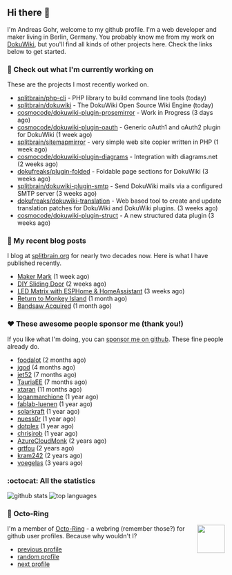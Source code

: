 ## Hi there :wave:

I'm Andreas Gohr, welcome to my github profile. I'm a web developer and maker living in Berlin, Germany. You probably know me from my work on [DokuWiki](https://github.com/splitbrain/dokuwiki), but you'll find all kinds of other projects here. Check the links below to get started.

### :hammer: Check out what I'm currently working on

These are the projects I most recently worked on.


- [splitbrain/php-cli](https://github.com/splitbrain/php-cli) - PHP library to build command line tools (today)
- [splitbrain/dokuwiki](https://github.com/splitbrain/dokuwiki) - The DokuWiki Open Source Wiki Engine (today)
- [cosmocode/dokuwiki-plugin-prosemirror](https://github.com/cosmocode/dokuwiki-plugin-prosemirror) - Work in Progress (3 days ago)
- [cosmocode/dokuwiki-plugin-oauth](https://github.com/cosmocode/dokuwiki-plugin-oauth) - Generic oAuth1 and oAuth2 plugin for DokuWiki (1 week ago)
- [splitbrain/sitemapmirror](https://github.com/splitbrain/sitemapmirror) - very simple web site copier written in PHP (1 week ago)
- [cosmocode/dokuwiki-plugin-diagrams](https://github.com/cosmocode/dokuwiki-plugin-diagrams) - Integration with diagrams.net (2 weeks ago)
- [dokufreaks/plugin-folded](https://github.com/dokufreaks/plugin-folded) - Foldable page sections for DokuWiki (3 weeks ago)
- [splitbrain/dokuwiki-plugin-smtp](https://github.com/splitbrain/dokuwiki-plugin-smtp) - Send DokuWiki mails via a configured SMTP server (3 weeks ago)
- [dokufreaks/dokuwiki-translation](https://github.com/dokufreaks/dokuwiki-translation) - Web based tool to create and update translation patches for DokuWiki and DokuWiki plugins. (3 weeks ago)
- [cosmocode/dokuwiki-plugin-struct](https://github.com/cosmocode/dokuwiki-plugin-struct) - A new structured data plugin (3 weeks ago)

### :scroll: My recent blog posts

I blog at [splitbrain.org](https://www.splitbrain.org) for nearly two decades now. Here is what I have published recently.


- [Maker Mark](https://www.splitbrain.org/blog/2022-10/26-maker_mark) (1 week ago)
- [DIY Sliding Door](https://www.splitbrain.org/blog/2022-10/15-diy_sliding_door) (2 weeks ago)
- [LED Matrix with ESPHome &amp; HomeAssistant](https://www.splitbrain.org/blog/2022-10/09-led_matrix_with_esphome_and_homeassistant) (3 weeks ago)
- [Return to Monkey Island](https://www.splitbrain.org/blog/2022-09/25-return_to_monkey_island) (1 month ago)
- [Bandsaw Acquired](https://www.splitbrain.org/blog/2022-09/06-bandsaw_acquired) (1 month ago)

### :hearts:️ These awesome people sponsor me (thank you!)

If you like what I'm doing, you can [sponsor me on github](https://github.com/sponsors/splitbrain). These fine people already do.


- [foodalot](https://github.com/foodalot) (2 months ago)
- [jgod](https://github.com/jgod) (4 months ago)
- [jet52](https://github.com/jet52) (7 months ago)
- [TauriaEE](https://github.com/TauriaEE) (7 months ago)
- [xtaran](https://github.com/xtaran) (11 months ago)
- [loganmarchione](https://github.com/loganmarchione) (1 year ago)
- [fablab-luenen](https://github.com/fablab-luenen) (1 year ago)
- [solarkraft](https://github.com/solarkraft) (1 year ago)
- [nuess0r](https://github.com/nuess0r) (1 year ago)
- [dotplex](https://github.com/dotplex) (1 year ago)
- [chrisjrob](https://github.com/chrisjrob) (1 year ago)
- [AzureCloudMonk](https://github.com/AzureCloudMonk) (2 years ago)
- [grtfou](https://github.com/grtfou) (2 years ago)
- [kram242](https://github.com/kram242) (2 years ago)
- [voegelas](https://github.com/voegelas) (3 years ago)

### :octocat: All the statistics

 ![github stats](https://github-readme-stats.vercel.app/api?username=splitbrain&show_icons=true&hide_title=true)
![top languages](https://github-readme-stats.vercel.app/api/top-langs/?username=splitbrain&layout=compact)


### :octopus: Octo-Ring

<img width="64" height="65" src="https://octo-ring.com/static/img/octo.png" align="right" alt="">

I'm a member of [Octo-Ring](https://octo-ring.com/) - a webring (remember those?) for github user profiles. Because why wouldn't I? 

* [previous profile](https://octo-ring.com/p/splitbrain/prev)
* [random profile](https://octo-ring.com/p/splitbrain/random)
* [next profile](https://octo-ring.com/p/splitbrain/next)

